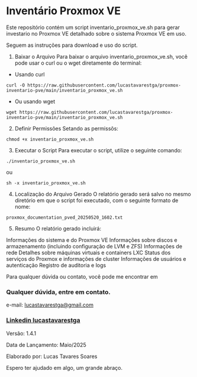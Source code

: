 # Inventário Proxmox VE
Este repositório contém um script inventario_proxmox_ve.sh para gerar investario no Proxmox VE detalhado sobre o sistema Proxmox VE em uso. 

Seguem as instruções para download e uso do script.

1. Baixar o Arquivo
Para baixar o arquivo inventario_proxmox_ve.sh, você pode usar o curl ou o wget diretamente do terminal:

- Usando curl
```
curl -O https://raw.githubusercontent.com/lucastavarestga/proxmox-inventario-pve/main/inventario_proxmox_ve.sh
```

- Ou usando wget
```
wget https://raw.githubusercontent.com/lucastavarestga/proxmox-inventario-pve/main/inventario_proxmox_ve.sh
```

2. Definir Permissões
Setando as permissõs:

```
chmod +x inventario_proxmox_ve.sh
```

3. Executar o Script
Para executar o script, utilize o seguinte comando:

```
./inventario_proxmox_ve.sh
```

ou 

```
sh -x inventario_proxmox_ve.sh
```

4. Localização do Arquivo Gerado
O relatório gerado será salvo no mesmo diretório em que o script foi executado, com o seguinte formato de nome:

```
proxmox_documentation_pved_20250520_1602.txt
```

5. Resumo
O relatório gerado incluirá:

Informações do sistema e do Proxmox VE
Informações sobre discos e armazenamento (incluindo configuração de LVM e ZFS)
Informações de rede
Detalhes sobre máquinas virtuais e containers LXC
Status dos serviços do Proxmox e informações de cluster
Informações de usuários e autenticação
Registro de auditoria e logs

Para qualquer dúvida ou contato, você pode me encontrar em 

### Qualquer dúvida, entre em contato.

e-mail: lucastavarestga@gmail.com
### [Linkedin lucastavarestga](https://www.linkedin.com/in/lucastavarestga)

Versão: 1.4.1

Data de Lançamento: Maio/2025

Elaborado por: Lucas Tavares Soares

Espero ter ajudado em algo, um grande abraço.
